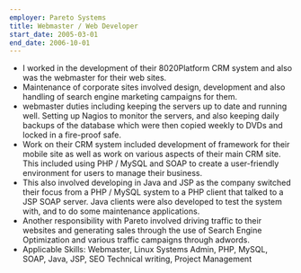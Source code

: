 ```yaml
---
employer: Pareto Systems
title: Webmaster / Web Developer
start_date: 2005-03-01
end_date: 2006-10-01
---
```


- I worked in the development of their 8020Platform CRM system and also was the webmaster for their web sites.
- Maintenance of corporate sites involved design, development and also handling of search engine marketing campaigns for them.
- webmaster duties including keeping the servers up to date and running well. Setting up Nagios to monitor the servers, and also keeping daily backups of the database which were then copied weekly to DVDs and locked in a fire-proof safe.
- Work on their CRM system included development of framework for their mobile site as well as work on various aspects of their main CRM site. This included using PHP / MySQL and SOAP to create a user-friendly environment for users to manage their business.
- This also involved developing in Java and JSP as the company switched their focus from a PHP / MySQL system to a PHP client that talked to a JSP SOAP server. Java clients were also developed to test the system with, and to do some maintenance applications.
- Another responsibility with Pareto involved driving traffic to their websites and generating sales through the use of Search Engine Optimization and various traffic campaigns through adwords.
- Applicable Skills: Webmaster, Linux Systems Admin, PHP, MySQL, SOAP, Java, JSP, SEO Technical writing, Project Management
